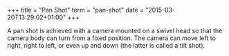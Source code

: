 +++
title = "Pan Shot"
term = "pan-shot"
date = "2015-03-20T13:29:02+01:00"
+++

A pan shot is achieved with a camera mounted on a swivel head so that
the camera body can turn from a fixed position.<!--more--> The camera can move
left to right, right to left, or even up and down (the latter is
called a tilt shot).

